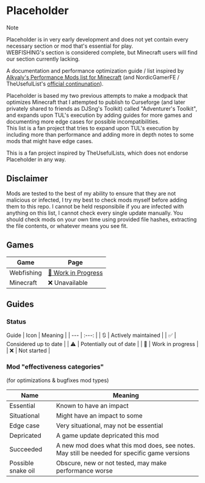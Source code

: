 # Placeholder
> [!NOTE]
> Placeholder is in very early development and does not yet contain every necessary section or mod that's essential for play.  
> WEBFISHING's section is considered complete, but Minecraft users will find our section currently lacking.


A documentation and performance optimization guide / list inspired by [Alkyaly's Performance Mods list for Minecraft](https://web.archive.org/web/20211201121958/https://gist.github.com/alkyaly/02830c560d15256855bc529e1e232e88) (and NordicGamerFE / TheUsefulList's [official continunation](https://github.com/TheUsefulLists/UsefulMods)).

Placeholder is based my two previous attempts to make a modpack that optimizes Minecraft that I attempted to publish to Curseforge (and later privately shared to friends as DJSng's Toolkit) called "Adventurer's Toolkit", and expands upon TUL's execution by adding guides for more games and documenting more edge cases for possible incompatibilities.   
This list is a fan project that tries to expand upon TUL's execution by including more than performance and adding more in depth notes to some mods that might have edge cases.

This is a fan project inspired by TheUsefulLists, which does not endorse Placeholder in any way.

## Disclaimer
Mods are tested to the best of my ability to ensure that they are not malicious or infected, I try my best to check mods myself before adding them to this repo. I cannot be held responsibile if you are infected with anything on this list, I cannot check every single update manually. You should check mods on your own time using provided file hashes, extracting the file contents, or whatever means you see fit.  

## Games
| Game | Page |
| --- | --- |
| Webfishing | [🚧 Work in Progress](https://github.com/DJSng106/placeholder/tree/webfishing) |
|  Minecraft | ❌ Unavailable |

## Guides
### Status
Guide
| Icon | Meaning |
| --- | :---: |
| 🔃 | Actively maintained |
| ✅ | Considered up to date |
| ⚠ | Potentially out of date |
| 🚧 | Work in progress |
| ❌ | Not started |

### Mod "effectiveness categories"
(for optimizations & bugfixes mod types)

| Name | Meaning |
| --- | --- |
| Essential | Known to have an impact |
| Situational | Might have an impact to some |
| Edge case | Very situational, may not be essential |
| Depricated | A game update depricated this mod |
| Succeeded | A new mod does what this mod does, see notes. May still be needed for specific game versions |
| Possible snake oil | Obscure, new or not tested, may make performance worse |
 


